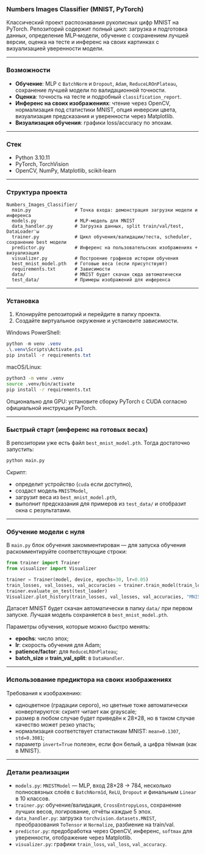 ### Numbers Images Classifier (MNIST, PyTorch)

Классический проект распознавания рукописных цифр MNIST на PyTorch. Репозиторий содержит полный цикл: загрузка и подготовка данных, определение MLP‑модели, обучение с сохранением лучшей версии, оценка на тесте и инференс на своих картинках с визуализацией уверенности модели.

---

### Возможности
- **Обучение**: MLP с `BatchNorm` и `Dropout`, `Adam`, `ReduceLROnPlateau`, сохранение лучшей модели по валидационной точности.
- **Оценка**: точность на тесте и подробный `classification_report`.
- **Инференс на своих изображениях**: чтение через OpenCV, нормализация под статистики MNIST, опция инверсии цвета, визуализация предсказания и уверенности через Matplotlib.
- **Визуализация обучения**: графики loss/accuracy по эпохам.

---

### Стек
- Python 3.10.11
- PyTorch, TorchVision
- OpenCV, NumPy, Matplotlib, scikit‑learn

---

### Структура проекта
```
Numbers_Images_Classifier/
  main.py                # Точка входа: демонстрация загрузки модели и инференса
  models.py              # MLP‑модель для MNIST
  data_handler.py        # Загрузка данных, split train/val/test, DataLoader'ы
  trainer.py             # Цикл обучения/валидации/теста, scheduler, сохранение best модели
  predictor.py           # Инференс на пользовательских изображениях + визуализация
  visualizer.py          # Построение графиков истории обучения
  best_mnist_model.pth   # Готовые веса (если присутствуют)
  requirements.txt       # Зависимости
  data/                  # MNIST будет скачан сюда автоматически
  test_data/             # Примеры изображений для инференса
```

---

### Установка
1) Клонируйте репозиторий и перейдите в папку проекта.
2) Создайте виртуальное окружение и установите зависимости.

Windows PowerShell:
```powershell
python -m venv .venv
.\.venv\Scripts\Activate.ps1
pip install -r requirements.txt
```

macOS/Linux:
```bash
python3 -m venv .venv
source .venv/bin/activate
pip install -r requirements.txt
```

Опционально для GPU: установите сборку PyTorch с CUDA согласно официальной инструкции PyTorch.

---

### Быстрый старт (инференс на готовых весах)
В репозитории уже есть файл `best_mnist_model.pth`. Тогда достаточно запустить:

```bash
python main.py
```

Скрипт:
- определит устройство (`cuda` если доступно),
- создаст модель `MNISTModel`,
- загрузит веса из `best_mnist_model.pth`,
- выполнит предсказания для примеров из `test_data/` и отобразит окна с результатами.

---

### Обучение модели с нуля
В `main.py` блок обучения закомментирован — для запуска обучения раскомментируйте соответствующие строки:

```python
from trainer import Trainer
from visualizer import Visualizer

trainer = Trainer(model, device, epochs=30, lr=0.05)
train_losses, val_losses, val_accuracies = trainer.train_model(train_loader, val_loader)
trainer.evaluate_on_test(test_loader)
Visualizer.plot_history(train_losses, val_losses, val_accuracies, "MNIST Training History")
```

Датасет MNIST будет скачан автоматически в папку `data/` при первом запуске. Лучшая модель сохраняется в `best_mnist_model.pth`.

Параметры обучения, которые можно быстро менять:
- **epochs**: число эпох;
- **lr**: скорость обучения для Adam;
- **patience/factor**: для `ReduceLROnPlateau`;
- **batch_size** и **train_val_split**: в `DataHandler`.

---

### Использование предиктора на своих изображениях
Требования к изображению:
- одноцветное (градации серого), но цветные тоже автоматически конвертируются: скрипт читает как grayscale;
- размер в любом случае будет приведён к 28×28, но в таком случае качество может резко упасть;
- нормализация соответствует статистикам MNIST: `mean=0.1307`, `std=0.3081`;
- параметр `invert=True` полезен, если фон белый, а цифра тёмная (как в MNIST).

---

### Детали реализации
- `models.py`: `MNISTModel` — MLP, вход 28×28 → 784, несколько полносвязных слоёв с `BatchNorm1d`, `ReLU`, `Dropout` и финальным `Linear` в 10 классов.
- `trainer.py`: обучение/валидация, `CrossEntropyLoss`, сохранение лучших весов, логирование, отчёты каждые 5 эпох.
- `data_handler.py`: загрузка `torchvision.datasets.MNIST`, преобразования `ToTensor` и `Normalize`, разбиение на train/val.
- `predictor.py`: предобработка через OpenCV, инференс, `softmax` для уверенности, отображение через Matplotlib.
- `visualizer.py`: графики `train_loss`, `val_loss`, `val_accuracy`.



